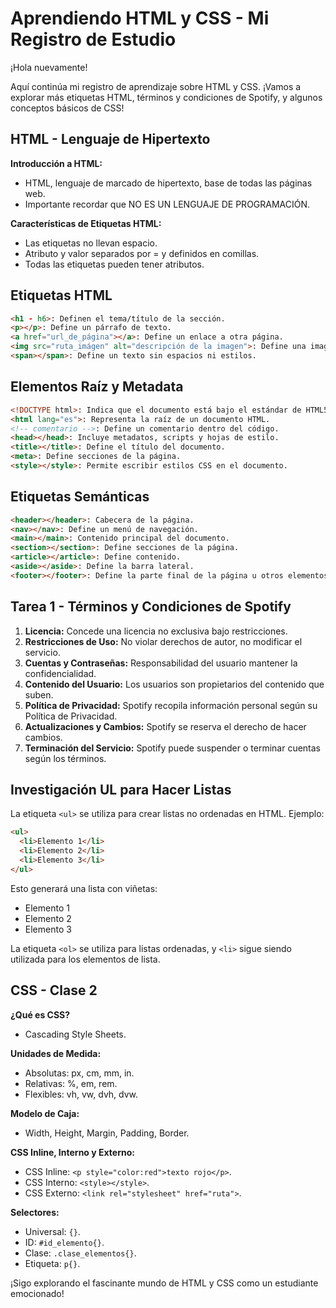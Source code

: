 # Aprendiendo HTML y CSS - Mi Registro de Estudio

¡Hola nuevamente!

Aquí continúa mi registro de aprendizaje sobre HTML y CSS. ¡Vamos a explorar más etiquetas HTML, términos y condiciones de Spotify, y algunos conceptos básicos de CSS!

## HTML - Lenguaje de Hipertexto

**Introducción a HTML:**
- HTML, lenguaje de marcado de hipertexto, base de todas las páginas web.
- Importante recordar que NO ES UN LENGUAJE DE PROGRAMACIÓN.

**Características de Etiquetas HTML:**
- Las etiquetas no llevan espacio.
- Atributo y valor separados por = y definidos en comillas.
- Todas las etiquetas pueden tener atributos.

## Etiquetas HTML

```html
<h1 - h6>: Definen el tema/título de la sección.
<p></p>: Define un párrafo de texto.
<a href="url_de_página"></a>: Define un enlace a otra página.
<img src="ruta_imágen" alt="descripción de la imagen">: Define una imagen.
<span></span>: Define un texto sin espacios ni estilos.
```

## Elementos Raíz y Metadata

```html
<!DOCTYPE html>: Indica que el documento está bajo el estándar de HTML5.
<html lang="es">: Representa la raíz de un documento HTML.
<!-- comentario -->: Define un comentario dentro del código.
<head></head>: Incluye metadatos, scripts y hojas de estilo.
<title></title>: Define el título del documento.
<meta>: Define secciones de la página.
<style></style>: Permite escribir estilos CSS en el documento.
```

## Etiquetas Semánticas

```html
<header></header>: Cabecera de la página.
<nav></nav>: Define un menú de navegación.
<main></main>: Contenido principal del documento.
<section></section>: Define secciones de la página.
<article></article>: Define contenido.
<aside></aside>: Define la barra lateral.
<footer></footer>: Define la parte final de la página u otros elementos.
```

## Tarea 1 - Términos y Condiciones de Spotify

1. **Licencia:** Concede una licencia no exclusiva bajo restricciones.
2. **Restricciones de Uso:** No violar derechos de autor, no modificar el servicio.
3. **Cuentas y Contraseñas:** Responsabilidad del usuario mantener la confidencialidad.
4. **Contenido del Usuario:** Los usuarios son propietarios del contenido que suben.
5. **Política de Privacidad:** Spotify recopila información personal según su Política de Privacidad.
6. **Actualizaciones y Cambios:** Spotify se reserva el derecho de hacer cambios.
7. **Terminación del Servicio:** Spotify puede suspender o terminar cuentas según los términos.

## Investigación UL para Hacer Listas

La etiqueta `<ul>` se utiliza para crear listas no ordenadas en HTML. Ejemplo:

```html
<ul>
  <li>Elemento 1</li>
  <li>Elemento 2</li>
  <li>Elemento 3</li>
</ul>
```

Esto generará una lista con viñetas:
- Elemento 1
- Elemento 2
- Elemento 3

La etiqueta `<ol>` se utiliza para listas ordenadas, y `<li>` sigue siendo utilizada para los elementos de lista.

## CSS - Clase 2

**¿Qué es CSS?**
- Cascading Style Sheets.

**Unidades de Medida:**
- Absolutas: px, cm, mm, in.
- Relativas: %, em, rem.
- Flexibles: vh, vw, dvh, dvw.

**Modelo de Caja:**
- Width, Height, Margin, Padding, Border.

**CSS Inline, Interno y Externo:**
- CSS Inline: `<p style="color:red">texto rojo</p>`.
- CSS Interno: `<style></style>`.
- CSS Externo: `<link rel="stylesheet" href="ruta">`.

**Selectores:**
- Universal: `{}`.
- ID: `#id_elemento{}`.
- Clase: `.clase_elementos{}`.
- Etiqueta: `p{}`.

¡Sigo explorando el fascinante mundo de HTML y CSS como un estudiante emocionado!